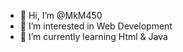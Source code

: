 - 👋 Hi, I’m @MkM450
- 👀 I’m interested in Web Development 
- 🌱 I’m currently learning Html & Java

<!---
MkM450/MkM450 is a ✨ special ✨ repository because its `README.md` (this file) appears on your GitHub profile.
You can click the Preview link to take a look at your changes.
--->
